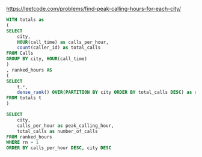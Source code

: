https://leetcode.com/problems/find-peak-calling-hours-for-each-city/

```sql
WITH totals as 
(
SELECT 
    city, 
    HOUR(call_time) as calls_per_hour,
    count(caller_id) as total_calls
FROM Calls
GROUP BY city, HOUR(call_time)
)
, ranked_hours AS 
(
SELECT 
    t.*,
    dense_rank() OVER(PARTITION BY city ORDER BY total_calls DESC) as rn 
FROM totals t
)

SELECT 
    city,
    calls_per_hour as peak_calling_hour,
    total_calls as number_of_calls
FROM ranked_hours
WHERE rn = 1 
ORDER BY calls_per_hour DESC, city DESC
```
